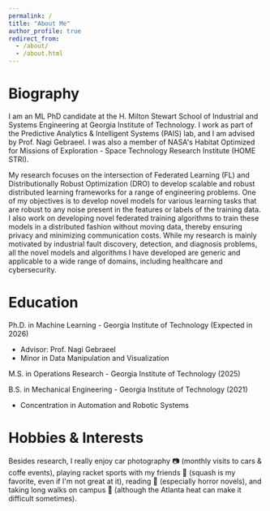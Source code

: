 ```yaml
---
permalink: /
title: "About Me"
author_profile: true
redirect_from: 
  - /about/
  - /about.html
---
```


Biography
========

I am an ML PhD candidate at the H. Milton Stewart School of Industrial and Systems Engineering at Georgia Institute of Technology. I work as part of the Predictive Analytics & Intelligent Systems (PAIS) lab, and I am advised by Prof. Nagi Gebraeel. I was also a member of NASA's Habitat Optimized for Missions of Exploration - Space Technology Research Institute (HOME STRI).

My research focuses on the intersection of Federated Learning (FL) and Distributionally Robust Optimization (DRO) to develop scalable and robust distributed learning frameworks for a range of engineering problems. One of my objectives is to develop novel models for various learning tasks that are robust to any noise present in the features or labels of the training data. I also work on developing novel federated training algorithms to train these models in a distributed fashion without moving data, thereby ensuring privacy and minimizing communication costs. While my research is mainly motivated by industrial fault discovery, detection, and diagnosis problems, all the novel models and algorithms I have developed are generic and applicable to a wide range of domains, including healthcare and cybersecurity.

Education
========
Ph.D. in Machine Learning - Georgia Institute of Technology (Expected in 2026)  
  - Advisor: Prof. Nagi Gebraeel
  - Minor in Data Manipulation and Visualization

M.S. in Operations Research - Georgia Institute of Technology (2025)

B.S. in Mechanical Engineering - Georgia Institute of Technology (2021)  
  - Concentration in Automation and Robotic Systems

Hobbies & Interests
========
Besides research, I really enjoy car photography 📷 (monthly visits to cars & coffe events), playing racket sports with my friends 🎾 (squash is my favorite, even if I'm not great at it), reading 📖 (especially horror novels), and taking long walks on campus 🌳 (although the Atlanta heat can make it difficult sometimes).
